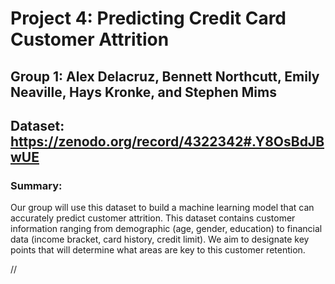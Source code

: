 # Project 4: Predicting Credit Card Customer Attrition
## Group 1: Alex Delacruz, Bennett Northcutt, Emily Neaville, Hays Kronke, and Stephen Mims
## Dataset: https://zenodo.org/record/4322342#.Y8OsBdJBwUE

### Summary:
Our group will use this dataset to build a machine learning model that can accurately predict customer attrition. This dataset contains customer information ranging from demographic (age, gender, education) to financial data (income bracket, card history, credit limit). We aim to designate key points that will determine what areas are key to this customer retention.

//
